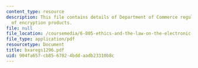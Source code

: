 ```yaml
---
content_type: resource
description: This file contains details of Department of Commerce regulations on export
  of encryption products.
file: null
file_location: /coursemedia/6-805-ethics-and-the-law-on-the-electronic-frontier-fall-2005/904fa657cb8567024bddaadb23310b8c_bxaregs1296.pdf
file_type: application/pdf
resourcetype: Document
title: bxaregs1296.pdf
uid: 904fa657-cb85-6702-4bdd-aadb23310b8c
---
```


